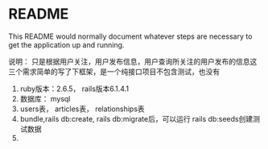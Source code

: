 # README

This README would normally document whatever steps are necessary to get the
application up and running.

说明：
  只是根据用户关注，用户发布信息，用户查询所关注的用户发布的信息这三个需求简单的写了下框架，是一个纯接口项目不包含测试，也没有



1. ruby版本：2.6.5， rails版本6.1.4.1
2. 数据库： mysql 
3. users表， articles表， relationships表
4. bundle,rails db:create, rails db:migrate后，可以运行 rails db:seeds创建测试数据
5. 

